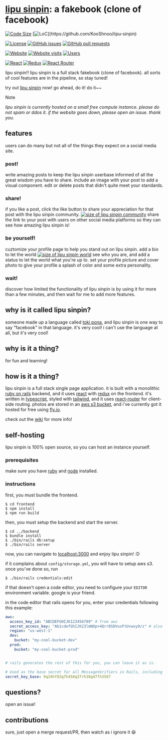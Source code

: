 # [lipu sinpin](https://lipu-sinpin.fly.dev): a fakebook (clone of facebook)

[![Code Size](https://img.shields.io/github/languages/code-size/KooShnoo/lipu-sinpin)](https://github.com/KooShnoo/lipu-sinpin)
[![LoC](https://img.shields.io/badge/dynamic/json?url=https%3A%2F%2Fapi.codetabs.com%2Fv1%2Floc%2F%3Fgithub%3DKooShnoo%2Flipu-sinpin&query=%24%5B%3F(%40.language%3D%3D%22Total%22)%5D.linesOfCode&label=lines%20of%20code)](https://github.com/KooShnoo/lipu-sinpin)

[![License](https://img.shields.io/github/license/KooShnoo/lipu-sinpin)](https://github.com/KooShnoo/lipu-sinpin/blob/main/LICENSE)
[![GitHub issues](https://img.shields.io/github/issues/KooShnoo/lipu-sinpin)](https://github.com/KooShnoo/lipu-sinpin/issues)
[![GitHub pull requests](https://img.shields.io/github/issues-pr/KooShnoo/lipu-sinpin)](https://github.com/KooShnoo/lipu-sinpin/pulls)

[![Website](https://img.shields.io/website?url=https%3A%2F%2Flipu-sinpin.fly.dev%2F)](https://lipu-sinpin.fly.dev)
[![Website visits](https://img.shields.io/badge/dynamic/json?url=https%3A%2F%2Flipu-sinpin.fly.dev%2Fapi%2Fanalytics&query=%24.pageServes&label=total%20website%20visits)](https://lipu-sinpin.fly.dev)
[![Users](https://img.shields.io/badge/dynamic/json?url=https%3A%2F%2Flipu-sinpin.fly.dev%2Fapi%2Fanalytics&query=%24.users&label=total%20registered%20users)](https://lipu-sinpin.fly.dev/users)

[![React](https://img.shields.io/github/package-json/dependency-version/KooShnoo/lipu-sinpin/react?filename=frontend%2Fpackage.json)](https://react.dev/)
[![Redux](https://img.shields.io/github/package-json/dependency-version/KooShnoo/lipu-sinpin/@reduxjs/toolkit?filename=frontend%2Fpackage.json)](https://redux.js.org)
[![React Router](https://img.shields.io/github/package-json/dependency-version/KooShnoo/lipu-sinpin/react-router-dom?filename=frontend%2Fpackage.json)](https://reactrouter.com/en/main)

lipu sinpin!! lipu sinpin is a full stack fakebook (clone of facebook). all sorts of cool features are in the pipeline, so stay tuned!

try out [lipu sinpin](https://lipu-sinpin.fly.dev) now! go ahead, do it! do it~~

> [!NOTE]
> *lipu sinpin is currently hosted on a small free compute instance. please do not spam or ddos it. if the website goes down, please open an issue. thank you.*

## features
users can do many but not all of the things they expect on a social media site. 

### post!
write amazing posts to keep the lipu sinpin userbase informed of all the great wisdom you have to share. include an image with your post to add a visual component. edit or delete posts that didn't quite meet your standards.

### share!
if you like a post, click the like button to share your appreciation for that post with the lipu sinpin community. [![size of lipu sinpin community](https://img.shields.io/badge/dynamic/json?url=https%3A%2F%2Flipu-sinpin.fly.dev%2Fapi%2Fanalytics&query=%24.users&label=current%20size%20of%20lipu%20sinpin%20community%3A)](https://lipu-sinpin.fly.dev/users) share the link to your post with users on other social media platforms so they can see how amazing lipu sinpin is!

### be yourself!
cuztomize your profile page to help you stand out on lipu sinpin. add a bio to let the world [![size of lipu sinpin world](https://img.shields.io/badge/dynamic/json?url=https%3A%2F%2Flipu-sinpin.fly.dev%2Fapi%2Fanalytics&query=%24.users&label=current%20size%20of%20lipu%20sinpin%20world%3A)](https://lipu-sinpin.fly.dev/users) see who you are, and add a status to let the world what you're up to. set your profile picture and cover photo to give your profile a splash of color and some extra personality.

### wait!
discover how limited the functionality of lipu sinpin is by using it for more than a few minutes, and then wait for me to add more features.

## why is it called lipu sinpin?
someone made up a language called [toki pona](https://en.wikipedia.org/wiki/Toki_Pona), and lipu sinpin is one way to say "facebook" in that language. it's very cool! i can't use the language at all, but it's very cool!

## why is it a thing?
for fun and learning!

## how is it a thing?
lipu sinpin is a full stack single page application. it is built with a monolithic [ruby on rails](https://rubyonrails.org/) backend, and it uses [react](https://react.dev/) with [redux](https://redux.js.org) on the frontend. it's written in [typescript](https://www.typescriptlang.org/), styled with [tailwind](https://tailwindcss.com/), and it uses [react-router](https://reactrouter.com/en/main) for client-side routing. photos are stored in an [aws s3 bucket](https://aws.amazon.com/s3/), and i've currently got it hosted for free using [fly.io](https://fly.io/).

check out the [wiki](https://github.com/KooShnoo/lipu-sinpin/wiki) for more info!

## self-hosting
lipu sinpin is 100% open source, so you can host an instance yourself.
### prerequisites
make sure you have [ruby](https://www.ruby-lang.org/) and [node](https://github.com/nvm-sh/) installed.
### instructions

first, you must bundle the frontend.
```console
$ cd frontend
$ npm install
$ npm run build
```
then, you must setup the backend and start the server.
```console
$ cd ../backend
$ bundle install
$ ./bin/rails db:setup
$ ./bin/rails server
```

now, you can navigate to [localhost:3000](http://localhost:3000) and enjoy lipu sinpin! :D

if it complains about `config/storage.yml`, you will have to setup aws s3. once you've done so, run
```console
$ ./bin/rails credentials:edit
```
if that doesn't open a code editor, you need to configure your `EDITOR` environment variable. google is your friend.

in the code editor that rails opens for you, enter your credentials following this example:
```yml
aws:
  access_key_id: "ABCDEFGHIJK123456789" # from aws
  secret_access_key: "Ab1cdefGhIJK23lmNOp+4Qrr8SDVusFtUvwxy9/z" # also from aws
  region: "us-west-1"
  dev:
    bucket: "my-cool-bucket-dev"
  prod:
    bucket: "my-cool-bucket-prod"


# rails generates the rest of this for you, you can leave it as is.

# Used as the base secret for all MessageVerifiers in Rails, including the one protecting cookies.
secret_key_base: 9q34hf83q7h458q37rh38q47fh3587 

```

## questions?
open an issue!

## contributions
sure, just open a merge request/PR, then watch as i ignore it 😆